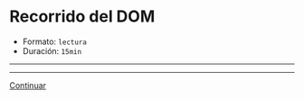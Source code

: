 # Recorrido del DOM

* Formato: `lectura`
* Duración: `15min`


***



***

[Continuar](01-control-flow.md)
